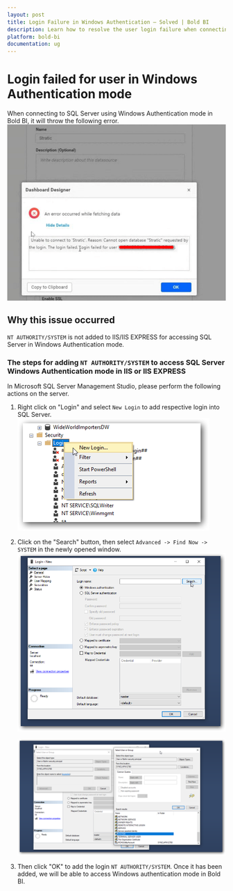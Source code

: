 ```yaml
---
layout: post
title: Login Failure in Windows Authentication – Solved | Bold BI
description: Learn how to resolve the user login failure when connecting SQL Server database in Bold BI in windows authentication mode.
platform: bold-bi
documentation: ug
---
```

 
# Login failed for user in Windows Authentication mode
When connecting to SQL Server using Windows Authentication mode in Bold BI, it will throw the following error.
![login-failed](/static/assets/faq/images/login-failed-user.png)
 
## Why this issue occurred
`NT AUTHORITY/SYSTEM` is not added to IIS/IIS EXPRESS for accessing SQL Server in Windows Authentication mode.
 
### The steps for adding `NT AUTHORITY/SYSTEM` to access SQL Server Windows Authentication mode in IIS or IIS EXPRESS
 
In Microsoft SQL Server Management Studio, please perform the following actions on the server.
 
1.  Right click on "Login" and select `New Login` to add respective login into SQL Server.
    ![add-login](/static/assets/faq/images/add-new-login.png)
 
2.  Click on the "Search" button, then select `Advanced -> Find Now -> SYSTEM` in the newly opened window.  
    ![login-search](/static/assets/faq/images/login-window.png)
 
    ![authority-system-add](/static/assets/faq/images/add-system.png)  
 
3.  Then click "OK" to add the login `NT AUTHORITY/SYSTEM`. Once it has been added, we will be able to access Windows authentication mode in Bold BI. 